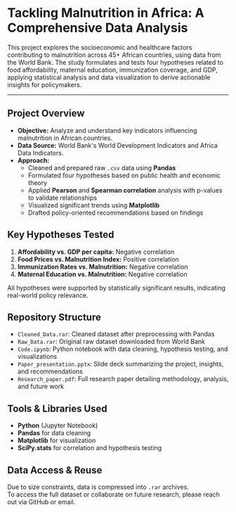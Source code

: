 # Tackling Malnutrition in Africa: A Comprehensive Data Analysis
This project explores the socioeconomic and healthcare factors contributing to malnutrition across 45+ African countries, using data from the World Bank. The study formulates and tests four hypotheses related to food affordability, maternal education, immunization coverage, and GDP, applying statistical analysis and data visualization to derive actionable insights for policymakers.

---

## Project Overview
- **Objective:** Analyze and understand key indicators influencing malnutrition in African countries.
- **Data Source:** World Bank's World Development Indicators and Africa Data Indicators.
- **Approach:**
  - Cleaned and prepared raw `.csv` data using **Pandas**
  - Formulated four hypotheses based on public health and economic theory
  - Applied **Pearson** and **Spearman correlation** analysis with p-values to validate relationships
  - Visualized significant trends using **Matplotlib**
  - Drafted policy-oriented recommendations based on findings

## Key Hypotheses Tested
1. **Affordability vs. GDP per capita:** Negative correlation  
2. **Food Prices vs. Malnutrition Index:** Positive correlation  
3. **Immunization Rates vs. Malnutrition:** Negative correlation  
4. **Maternal Education vs. Malnutrition:** Negative correlation  

All hypotheses were supported by statistically significant results, indicating real-world policy relevance.

## Repository Structure
- `Cleaned_Data.rar`: Cleaned dataset after preprocessing with Pandas  
- `Raw_Data.rar`: Original raw dataset downloaded from World Bank  
- `Code.ipynb`: Python notebook with data cleaning, hypothesis testing, and visualizations  
- `Paper_presentation.pptx`: Slide deck summarizing the project, insights, and recommendations  
- `Research_paper.pdf`: Full research paper detailing methodology, analysis, and future work  

## Tools & Libraries Used
- **Python** (Jupyter Notebook)
- **Pandas** for data cleaning
- **Matplotlib** for visualization
- **SciPy.stats** for correlation and hypothesis testing

## Data Access & Reuse
Due to size constraints, data is compressed into `.rar` archives.  
To access the full dataset or collaborate on future research, please reach out via GitHub or email.
